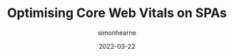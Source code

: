 ---
author: simonhearne
date: 2022-03-22
draft: true
tags:
  - performance
  - web-vitals
  - single-page-apps
  - optimization
target_url: https://simonhearne.com/2022/core-web-vitals-on-spas/
title: Optimising Core Web Vitals on SPAs
---